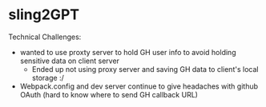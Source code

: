 # sling2GPT

Technical Challenges:
- wanted to use proxty server to hold GH user info to avoid holding sensitive data on client server
    - Ended up not using proxy server and saving GH data to client's local storage :/
- Webpack.config and dev server continue to give headaches with github OAuth (hard to know where to send GH callback URL)
